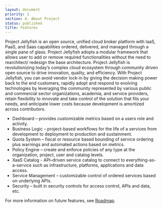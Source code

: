 ```yaml
---
layout: document
priority: 1
section: A. About Project
status: published
title: Features
---
```


Project Jellyfish is an open source, unified cloud broker platform with IaaS, PaaS, and Saas capabilities ordered, delivered, and managed through a single pane of glass.  Project Jellyfish adopts a modular framework that allows user to add or remove required functionalities without the need to rearchitect/ redesign the base architecture.  Project Jellyfish is revolutionizing today’s complex cloud ecosystem through community driven open source to drive innovation, quality, and efficiency. With Project Jellyfish, you can avoid vendor lock-in by giving the decision making power back to the end customers, rapidly adopt and respond to evolving technologies by leveraging the community represented by various public and commercial sector organizations, academia, and service providers, retain flexibility to innovate and take control of the solution that fits your needs, and anticipate lower costs because development is amortized across contributors.

* Dashboard – provides customizable metrics based on a users role and activity.
* Business Logic – project-based workflows for the life of a services from development to deployment to production and sustainment.
* Quota System – fiscal or resource based bounding of service ordering plus warnings and automated actions based on metrics.
* Policy Engine – create and enforce policies of any type at the organization, project, user and catalog levels.
* XaaS Catalog - API–driven service catalog to connect to everything-as-a-service such as infrastructure, platforms, applications and data access.
* Service Management – customizable control of ordered services based on underlying APIs.
* Security – built in security controls for access control, APIs and data, etc.

For more information on future features, see [Roadmap](http://www.projectjellyfish.org/documentation/about-project/roadmap).
